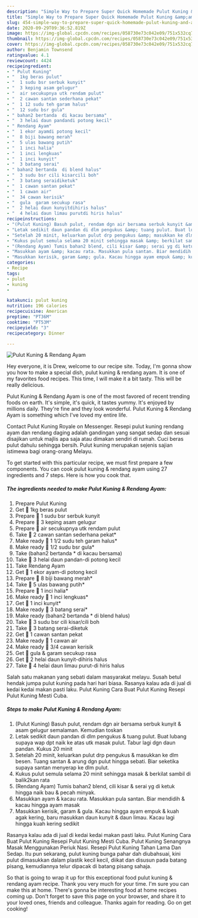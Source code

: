 ```yaml
---
description: "Simple Way to Prepare Super Quick Homemade Pulut Kuning &amp;amp; Rendang Ayam"
title: "Simple Way to Prepare Super Quick Homemade Pulut Kuning &amp;amp; Rendang Ayam"
slug: 454-simple-way-to-prepare-super-quick-homemade-pulut-kuning-and-amp-rendang-ayam
date: 2020-09-29T09:36:52.819Z
image: https://img-global.cpcdn.com/recipes/058730e73c042e09/751x532cq70/pulut-kuning-rendang-ayam-resipi-foto-utama.jpg
thumbnail: https://img-global.cpcdn.com/recipes/058730e73c042e09/751x532cq70/pulut-kuning-rendang-ayam-resipi-foto-utama.jpg
cover: https://img-global.cpcdn.com/recipes/058730e73c042e09/751x532cq70/pulut-kuning-rendang-ayam-resipi-foto-utama.jpg
author: Benjamin Townsend
ratingvalue: 4.1
reviewcount: 4424
recipeingredient:
- " Pulut Kuning"
- "  1kg beras pulut"
- "  1 sudu bsr serbuk kunyit"
- "  3 keping asam gelugur"
- "  air secukupnya utk rendam pulut"
- "  2 cawan santan sederhana pekat"
- "  1 12 sudu teh garam halus"
- "  12 sudu bsr gula"
- " bahan2 bertanda  di kacau bersama"
- "  3 helai daun pandandi potong kecil"
- " Rendang Ayam"
- "  1 ekor ayamdi potong kecil"
- "  8 biji bawang merah"
- "  5 ulas bawang putih"
- "  1 inci halia"
- "  1 inci lengkuas"
- "  1 inci kunyit"
- "  3 batang serai"
- " bahan2 bertanda  di blend halus"
- "  3 sudu bsr cili kisarcili boh"
- "  3 batang seraidiketuk"
- "  1 cawan santan pekat"
- "  1 cawan air"
- "  34 cawan kerisik"
- "  gula  garam secukup rasa"
- "  2 helai daun kunyitdihiris halus"
- "  4 helai daun limau purutdi hiris halus"
recipeinstructions:
- "(Pulut Kuning) Basuh pulut, rendam dgn air bersama serbuk kunyit &amp; asam gelugur semalaman. Kemudian toskan"
- "Letak sedikit daun pandan di dlm pengukus &amp; tuang pulut. Buat lubang supaya wap dpt naik ke atas utk masak pulut. Tabur lagi dgn daun pandan. Kukus 20 minit"
- "Setelah 20 minit, keluarkan pulut drp pengukus &amp; masukkan ke dlm besen. Tuang santan &amp; arung dgn pulut hingga sebati. Biar seketika supaya santan menyerap ke dlm pulut."
- "Kukus pulut semula selama 20 minit sehingga masak &amp; berkilat sambil di balik2kan rata"
- "(Rendang Ayam) Tumis bahan2 blend, cili kisar &amp; serai yg di ketuk hingga naik bau &amp; pecah minyak."
- "Masukkan ayam &amp; kacau rata. Masukkan pula santan. Biar mendidih &amp; kacau hingga ayam masak"
- "Masukkan kerisik, garam &amp; gula. Kacau hingga ayam empuk &amp; kuah agak kering, baru masukkan daun kunyit &amp; daun limau. Kacau lagi hingga kuah kering sedikit"
categories:
- Recipe
tags:
- pulut
- kuning
- 

katakunci: pulut kuning  
nutrition: 196 calories
recipecuisine: American
preptime: "PT36M"
cooktime: "PT53M"
recipeyield: "3"
recipecategory: Dinner

---
```



![Pulut Kuning &amp; Rendang Ayam](https://img-global.cpcdn.com/recipes/058730e73c042e09/751x532cq70/pulut-kuning-rendang-ayam-resipi-foto-utama.jpg)

Hey everyone, it is Drew, welcome to our recipe site. Today, I'm gonna show you how to make a special dish, pulut kuning &amp; rendang ayam. It is one of my favorites food recipes. This time, I will make it a bit tasty. This will be really delicious.

Pulut Kuning &amp; Rendang Ayam is one of the most favored of recent trending foods on earth. It's simple, it's quick, it tastes yummy. It's enjoyed by millions daily. They're fine and they look wonderful. Pulut Kuning &amp; Rendang Ayam is something which I've loved my entire life.

Contact Pulut Kuning Royale on Messenger. Resepi pulut kuning rendang ayam dan rendang daging adalah gandingan yang sangat sedap dan sesuai disajikan untuk majlis apa saja atau dimakan sendiri di rumah. Cuci beras pulut dahulu sehingga bersih. Pulut kuning merupakan sejenis sajian istimewa bagi orang-orang Melayu.


To get started with this particular recipe, we must first prepare a few components. You can cook pulut kuning &amp; rendang ayam using 27 ingredients and 7 steps. Here is how you cook that.

<!--inarticleads1-->

##### The ingredients needed to make Pulut Kuning &amp; Rendang Ayam:

1. Prepare  Pulut Kuning
1. Get  💛 1kg beras pulut
1. Prepare  💛 1 sudu bsr serbuk kunyit
1. Prepare  💛 3 keping asam gelugur
1. Prepare  💛 air secukupnya utk rendam pulut
1. Take  💛 2 cawan santan sederhana pekat*
1. Make ready  💛 1 1/2 sudu teh garam halus*
1. Make ready  💛 1/2 sudu bsr gula*
1. Take  (bahan2 bertanda * di kacau bersama)
1. Take  💛 3 helai daun pandan-di potong kecil
1. Take  Rendang Ayam
1. Get  🍗 1 ekor ayam-di potong kecil
1. Prepare  🍗 8 biji bawang merah*
1. Take  🍗 5 ulas bawang putih*
1. Prepare  🍗 1 inci halia*
1. Make ready  🍗 1 inci lengkuas*
1. Get  🍗 1 inci kunyit*
1. Make ready  🍗 3 batang serai*
1. Make ready  (bahan2 bertanda * di blend halus)
1. Take  🍗 3 sudu bsr cili kisar/cili boh
1. Take  🍗 3 batang serai-diketuk
1. Get  🍗 1 cawan santan pekat
1. Make ready  🍗 1 cawan air
1. Make ready  🍗 3/4 cawan kerisik
1. Get  🍗 gula &amp; garam secukup rasa
1. Get  🍗 2 helai daun kunyit-dihiris halus
1. Take  🍗 4 helai daun limau purut-di hiris halus


Salah satu makanan yang sebati dalam masyarakat melayu. Susah betul hendak jumpa pulut kuning pada hari hari biasa. Rasanya kalau ada di jual di kedai kedai makan pasti laku. Pulut Kuning Cara Buat Pulut Kuning Resepi Pulut Kuning Mesti Cuba. 

<!--inarticleads2-->

##### Steps to make Pulut Kuning &amp; Rendang Ayam:

1. (Pulut Kuning) Basuh pulut, rendam dgn air bersama serbuk kunyit &amp; asam gelugur semalaman. Kemudian toskan
1. Letak sedikit daun pandan di dlm pengukus &amp; tuang pulut. Buat lubang supaya wap dpt naik ke atas utk masak pulut. Tabur lagi dgn daun pandan. Kukus 20 minit
1. Setelah 20 minit, keluarkan pulut drp pengukus &amp; masukkan ke dlm besen. Tuang santan &amp; arung dgn pulut hingga sebati. Biar seketika supaya santan menyerap ke dlm pulut.
1. Kukus pulut semula selama 20 minit sehingga masak &amp; berkilat sambil di balik2kan rata
1. (Rendang Ayam) Tumis bahan2 blend, cili kisar &amp; serai yg di ketuk hingga naik bau &amp; pecah minyak.
1. Masukkan ayam &amp; kacau rata. Masukkan pula santan. Biar mendidih &amp; kacau hingga ayam masak
1. Masukkan kerisik, garam &amp; gula. Kacau hingga ayam empuk &amp; kuah agak kering, baru masukkan daun kunyit &amp; daun limau. Kacau lagi hingga kuah kering sedikit


Rasanya kalau ada di jual di kedai kedai makan pasti laku. Pulut Kuning Cara Buat Pulut Kuning Resepi Pulut Kuning Mesti Cuba. Pulut Kuning Senangnya Masak Menggunakan Periuk Nasi. Resepi Pulut Kuning Tahan Lama Dan Sedap. Itu pun sekarang, pulut kuning bunga pahar dah diubahsuai, kini pulut dimasukkan dalam plastik kecil kecil, diikat dan disusun pada batang pisang, kemudiannya telur dipacak di batang pisang sahaja. 

So that is going to wrap it up for this exceptional food pulut kuning &amp; rendang ayam recipe. Thank you very much for your time. I'm sure you can make this at home. There's gonna be interesting food at home recipes coming up. Don't forget to save this page on your browser, and share it to your loved ones, friends and colleague. Thanks again for reading. Go on get cooking!
